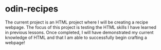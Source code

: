 # odin-recipes

The current project is an HTML project where I will be creating a recipe webpage. 
The focus of this project is testing the HTML skills I have learned in previous lessons.
Once completed, I will have demonstrated my current knowledge of HTML and that I am able to successfully begin crafting a webpage!